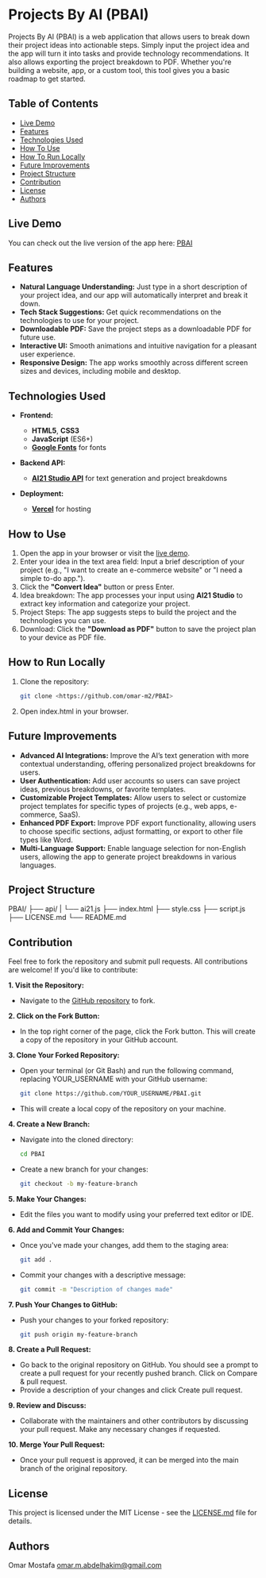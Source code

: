 # Projects By AI (PBAI)

Projects By AI (PBAI) is a web application that allows users to break down their project ideas into actionable steps. Simply input the project idea and the app will turn it into tasks and provide technology recommendations. It also allows exporting the project breakdown to PDF. Whether you're building a website, app, or a custom tool, this tool gives you a basic roadmap to get started.

## Table of Contents

* [Live Demo](#live-demo)
* [Features](#features)
* [Technologies Used](#technologies-used)
* [How To Use](#how-to-use)
* [How To Run Locally](#how-to-run-locally)
* [Future Improvements](#future-improvements)
* [Project Structure](#project-structure)
* [Contribution](#contribution)
* [License](#license)
* [Authors](#authors)

## Live Demo

You can check out the live version of the app here: [PBAI](https://pbai-xi.vercel.app/)

## Features

* **Natural Language Understanding:** Just type in a short description of your project idea, and our app will automatically interpret and break it down.
* **Tech Stack Suggestions:** Get quick recommendations on the technologies to use for your project.
* **Downloadable PDF:** Save the project steps as a downloadable PDF for future use.
* **Interactive UI:** Smooth animations and intuitive navigation for a pleasant user experience.
* **Responsive Design:** The app works smoothly across different screen sizes and devices, including mobile and desktop.

## Technologies Used

* **Frontend:**

  * **HTML5**, **CSS3**
  * **JavaScript** (ES6+)
  * [**Google Fonts**](https://fonts.google.com/) for fonts

* **Backend API:**

  * [**AI21 Studio API**](https://www.ai21.com/) for text generation and project breakdowns

* **Deployment:**
  * [**Vercel**](https://vercel.com/) for hosting

## How to Use

1. Open the app in your browser or visit the [live demo](https://pbai-xi.vercel.app/).
2. Enter your idea in the text area field: Input a brief description of your project (e.g., "I want to create an e-commerce website" or "I need a simple to-do app.").
3. Click the **"Convert Idea"** button or press Enter.
4. Idea breakdown: The app processes your input using **AI21 Studio** to extract key information and categorize your project.
5. Project Steps: The app suggests steps to build the project and the technologies you can use.
6. Download: Click the **"Download as PDF"** button to save the project plan to your device as PDF file.

## How to Run Locally

1. Clone the repository:

    ```bash
    git clone <https://github.com/omar-m2/PBAI>
    ```

2. Open index.html in your browser.

## Future Improvements

* **Advanced AI Integrations:** Improve the AI’s text generation with more contextual understanding, offering personalized project breakdowns for users.
* **User Authentication:** Add user accounts so users can save project ideas, previous breakdowns, or favorite templates.
* **Customizable Project Templates:** Allow users to select or customize project templates for specific types of projects (e.g., web apps, e-commerce, SaaS).
* **Enhanced PDF Export:** Improve PDF export functionality, allowing users to choose specific sections, adjust formatting, or export to other file types like Word.
* **Multi-Language Support:** Enable language selection for non-English users, allowing the app to generate project breakdowns in various languages.

## Project Structure

  PBAI/
    ├── api/
    |   └── ai21.js
    ├── index.html
    ├── style.css
    ├── script.js
    ├── LICENSE.md
    └── README.md

## Contribution

Feel free to fork the repository and submit pull requests. All contributions are welcome! If you'd like to contribute:

**1. Visit the Repository:**

* Navigate to the [GitHub repository](https://github.com/omar-m2/PBAI) to fork.

**2. Click on the Fork Button:**

* In the top right corner of the page, click the Fork button. This will create a copy of the repository in your GitHub account.

**3. Clone Your Forked Repository:**

* Open your terminal (or Git Bash) and run the following command, replacing YOUR_USERNAME with your GitHub username:

    ```bash
    git clone https://github.com/YOUR_USERNAME/PBAI.git
    ```

* This will create a local copy of the repository on your machine.

**4. Create a New Branch:**

* Navigate into the cloned directory:

    ```bash
    cd PBAI
    ```

* Create a new branch for your changes:

    ```bash
    git checkout -b my-feature-branch
    ```

**5. Make Your Changes:**

* Edit the files you want to modify using your preferred text editor or IDE.

**6. Add and Commit Your Changes:**

* Once you've made your changes, add them to the staging area:

    ```bash
    git add .
    ```

* Commit your changes with a descriptive message:

    ```bash
    git commit -m "Description of changes made"
    ```

**7. Push Your Changes to GitHub:**

* Push your changes to your forked repository:

    ```bash
    git push origin my-feature-branch
    ```

**8. Create a Pull Request:**

* Go back to the original repository on GitHub. You should see a prompt to create a pull request for your recently pushed branch. Click on Compare & pull request.
* Provide a description of your changes and click Create pull request.

**9. Review and Discuss:**

* Collaborate with the maintainers and other contributors by discussing your pull request. Make any necessary changes if requested.

**10. Merge Your Pull Request:**

* Once your pull request is approved, it can be merged into the main branch of the original repository.

## License

This project is licensed under the MIT License - see the [LICENSE.md](LICENSE.md) file for details.

## Authors

Omar Mostafa <omar.m.abdelhakim@gmail.com>
